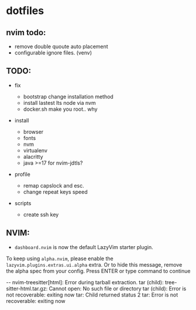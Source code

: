 # dotfiles

## nvim todo:

- remove double quoute auto placement
- configurable ignore files. (venv)

## TODO:

- fix
   - bootstrap change installation method
   - install lastest lts node via nvm
   - docker.sh make you root.. why

- install
    - browser
    - fonts
    - nvm
    - virtualenv
    - alacritty
    - java >=17 for nvim-jdtls?

- profile
    - remap capslock and esc.
    - change repeat keys speed

- scripts
    - create ssh key


## NVIM:
- `dashboard.nvim` is now the default LazyVim starter plugin.

To keep using `alpha.nvim`, please enable the `lazyvim.plugins.extras.ui.alpha` extra.
Or to hide this message, remove the alpha spec from your config.
Press ENTER or type command to continue


-- nvim-treesitter[html]: Error during tarball extraction.
tar (child): tree-sitter-html.tar.gz: Cannot open: No such file or directory
tar (child): Error is not recoverable: exiting now
tar: Child returned status 2
tar: Error is not recoverable: exiting now


